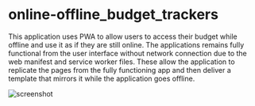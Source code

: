 # online-offline_budget_trackers

This application uses PWA to allow users to access their budget while offline and use it as if they are still online. The applications remains fully functional from the user interface without network connection due to the web manifest and service worker files. These allow the application to replicate the pages from the fully functioning app and then deliver a template that mirrors it while the application goes offline. 

![screenshot](\public\icons\budget-tracker.PNG)